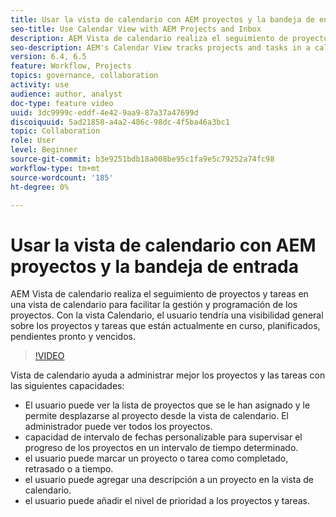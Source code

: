 ```yaml
---
title: Usar la vista de calendario con AEM proyectos y la bandeja de entrada
seo-title: Use Calendar View with AEM Projects and Inbox
description: AEM Vista de calendario realiza el seguimiento de proyectos y tareas en una vista de calendario para facilitar la gestión y programación de los proyectos. Con la vista Calendario, el usuario tendría una visibilidad general sobre los proyectos y tareas que están actualmente en curso, planificados, pendientes pronto y vencidos.
seo-description: AEM's Calendar View tracks projects and tasks in a calendar view for easier project management and scheduling. With Calendar view, user would have an overall visibility over projects and tasks that are currently in progress, planned, due soon and past due.
version: 6.4, 6.5
feature: Workflow, Projects
topics: governance, collaboration
activity: use
audience: author, analyst
doc-type: feature video
uuid: 3dc9999c-eddf-4e42-9aa9-87a37a47699d
discoiquuid: 5ad21858-a4a2-486c-98dc-4f5ba46a3bc1
topic: Collaboration
role: User
level: Beginner
source-git-commit: b3e9251bdb18a008be95c1fa9e5c79252a74fc98
workflow-type: tm+mt
source-wordcount: '185'
ht-degree: 0%

---
```



# Usar la vista de calendario con AEM proyectos y la bandeja de entrada

AEM Vista de calendario realiza el seguimiento de proyectos y tareas en una vista de calendario para facilitar la gestión y programación de los proyectos. Con la vista Calendario, el usuario tendría una visibilidad general sobre los proyectos y tareas que están actualmente en curso, planificados, pendientes pronto y vencidos.

>[!VIDEO](https://video.tv.adobe.com/v/16804?quality=12&learn=on)

Vista de calendario ayuda a administrar mejor los proyectos y las tareas con las siguientes capacidades:

* El usuario puede ver la lista de proyectos que se le han asignado y le permite desplazarse al proyecto desde la vista de calendario. El administrador puede ver todos los proyectos.
* capacidad de intervalo de fechas personalizable para supervisar el progreso de los proyectos en un intervalo de tiempo determinado.
* el usuario puede marcar un proyecto o tarea como completado, retrasado o a tiempo.
* el usuario puede agregar una descripción a un proyecto en la vista de calendario.
* el usuario puede añadir el nivel de prioridad a los proyectos y tareas.
